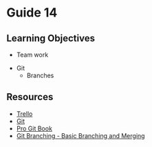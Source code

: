 # Guide 14
## Learning Objectives
- Team work
* Git
  - Branches
## Resources
- [Trello](https://trello.com/)
- [Git](https://git-scm.com/)
- [Pro Git Book](https://git-scm.com/book/en/v2)
- [Git Branching - Basic Branching and Merging](https://git-scm.com/book/en/v2/Git-Branching-Basic-Branching-and-Merging)